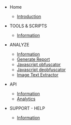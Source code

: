 
* Home

  * [Introduction](README.md)

* TOOLS & SCRIPTS
  
    * [Information](/tools/information.md)

* ANALYZE 

  * [Information](/analyze/information.md)
  * [Generate Report](/analyze/generate-report-single-hash.md)
  * [Javascript obfuscator](/analyze/tools-javascript-obfuscator.md)
  * [Javascript deobfuscator](/analyze/tools-javascript-deobfuscator.md)
  * [Image Text Extractor](/analyze/tools-image-text-extractor.md)

* API

  * [Information](/api/information.md)
  * [Analytics](/api/website-analytics-script.md)


* SUPPORT - HELP

  * [Information](/support/information.md)